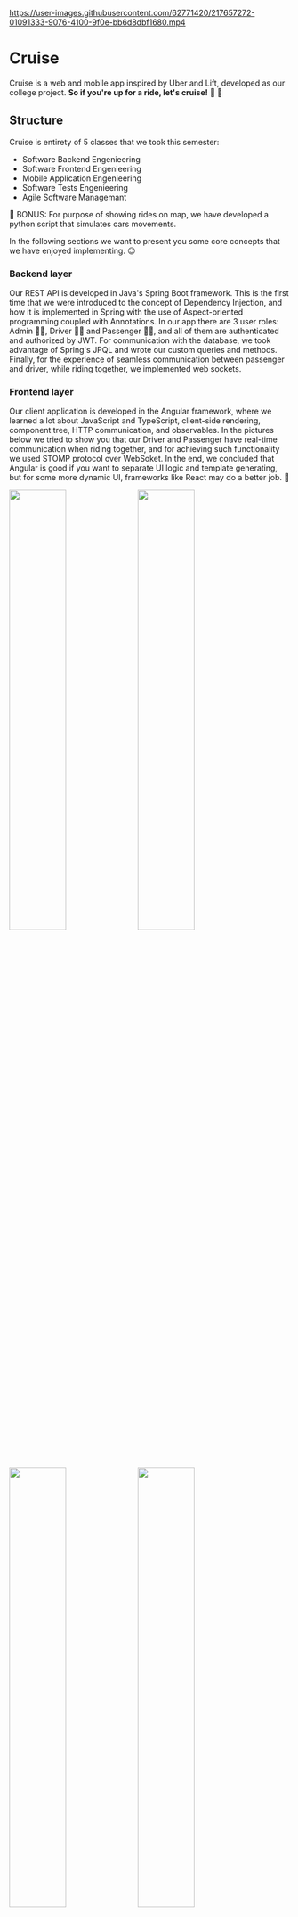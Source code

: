 

https://user-images.githubusercontent.com/62771420/217657272-01091333-9076-4100-9f0e-bb6d8dbf1680.mp4



# Cruise

Cruise is a web and mobile app inspired by Uber and Lift, developed as our college project. **So if you're up for a ride, let's cruise!** 🚗 💨

## Structure

Cruise is entirety of 5 classes that we took this semester:

- Software Backend Engenieering
- Software Frontend Engenieering
- Mobile Application Engenieering
- Software Tests Engenieering
- Agile Software Managemant

🎁 BONUS: For purpose of showing rides on map, we have developed a python script that simulates cars movements.

In the following sections we want to present you some core concepts that we have enjoyed  implementing. 😉 

### Backend layer

Our REST API is developed in Java's Spring Boot framework. This is the first time that we were introduced to the concept of Dependency Injection, and how it is implemented in Spring with the use of Aspect-oriented programming coupled with Annotations. In our app there are 3 user roles: Admin 👨‍💼, Driver 👮‍♂️ and Passenger 🙋‍♀️, and all of them are authenticated and authorized by JWT. For communication with the database, we took advantage of Spring's JPQL and wrote our custom queries and methods. Finally, for the experience of seamless communication between passenger and driver, while riding together, we implemented web sockets.

### Frontend layer

Our client application is developed in the Angular framework, where we learned a lot about JavaScript and TypeScript, client-side rendering, component tree, HTTP communication, and observables. In the pictures below we tried to show you that our Driver and Passenger have real-time communication when riding together, and for achieving such functionality we used STOMP protocol over WebSoket. In the end, we concluded that Angular is good if you want to separate UI logic and template generating, but for some more dynamic UI, frameworks like React may do a better job. 🤔 

<img src="https://github.com/tamarailic/cruise/blob/main/docs/assets/images/img1.PNG" width="45%"></img> <img src="https://github.com/tamarailic/cruise/blob/main/docs/assets/images/img3.PNG" width="45%"></img> <img src="https://github.com/tamarailic/cruise/blob/main/docs/assets/images/img4.PNG" width="45%"></img> <img src="https://github.com/tamarailic/cruise/blob/main/docs/assets/images/img5.PNG" width="45%"></img> <img src="https://github.com/tamarailic/cruise/blob/main/docs/assets/images/img6.PNG" width="45%"></img> <img src="https://github.com/tamarailic/cruise/blob/main/docs/assets/images/img7.PNG" width="45%"></img><img src="https://github.com/tamarailic/cruise/blob/main/docs/assets/images/img8.PNG" width="45%"></img> <img src="https://github.com/tamarailic/cruise/blob/main/docs/assets/images/img9.PNG" width="45%"></img>

### Mobile App

Our mobile application is developed as an Android native app 📱 and published to Google Play Store, so if you want [check it out](https://play.google.com/store/apps/details?id=com.cruisemobile.cruise). The main concept that we got to experience in practise is how Android Activity and Fragment Lifecycles ♻️ work and what kind of job is suited for each one of them. Also, we implemented chat communication where users receive and send messages in real-time, by making use of basic Java WebSockets and their sessions.

<img src="https://github.com/tamarailic/cruise/blob/main/docs/assets/images/Screenshot_20230203_002950.png" width="18%"></img> <img src="https://github.com/tamarailic/cruise/blob/main/docs/assets/images/Screenshot_20230203_003040.png" width="18%"></img> <img src="https://github.com/tamarailic/cruise/blob/main/docs/assets/images/Screenshot_20230203_004159.png" width="18%"></img> <img src="https://github.com/tamarailic/cruise/blob/main/docs/assets/images/Screenshot_20230203_003957.png" width="18%"></img><img src="https://github.com/tamarailic/cruise/blob/main/docs/assets/images/Screenshot_20230203_003907.png" width="18%"></img> <img src="https://github.com/tamarailic/cruise/blob/main/docs/assets/images/Screenshot_20230203_003939.png" width="18%"></img> <img src="https://github.com/tamarailic/cruise/blob/main/docs/assets/images/Screenshot_20230203_004019.png" width="18%"></img><img src="https://github.com/tamarailic/cruise/blob/main/docs/assets/images/Screenshot_20230203_004034.png" width="18%"></img> <img src="https://github.com/tamarailic/cruise/blob/main/docs/assets/images/Screenshot_20230203_004053.png" width="18%"></img> <img src="https://github.com/tamarailic/cruise/blob/main/docs/assets/images/Screenshot_20230203_004336.png" width="18%"></img>

### Testing

We wanted to ensure that our core functionality works properly, so we provided unit(JUnit 5), integration (JUnit 5, Jasmin🌸 and Karma), and end-to-end (Selenium) tests. We started by testing our Spring Boot repositories then proceeded to mock and stub for our service unit tests and concluded with an integrated mvc test of our controllers. Testing angular components with Jasmin was peace of cake 🧁 and for more production-like circumstances we tested passenger ride requests and different ride states with end-to-end tests.

### Scrum

The whole process of our app development was tracked on the project management tool ClickUp 👆. Each week we had a meeting for sprint planning with our "Scrum master" where we agreed on goals for the next sprint. Each sprint was evaluated by definition of done and internally reviewed and retrospected by our development team.
 #
